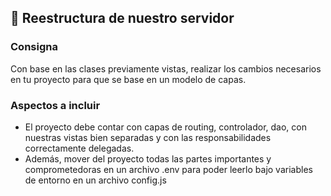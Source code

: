 ## 📁 Reestructura de nuestro servidor

### Consigna
Con base en las clases previamente vistas, realizar los cambios necesarios en tu proyecto para que se base en un modelo de capas.

### Aspectos a incluir
- El proyecto debe contar con capas de routing, controlador, dao, con nuestras vistas bien separadas y con las responsabilidades correctamente delegadas.
- Además, mover del proyecto todas las partes importantes y comprometedoras en un archivo .env para poder leerlo bajo variables de entorno en un archivo config.js





